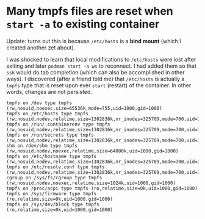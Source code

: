 # Many tmpfs files are reset when `start -a` to existing container

Update: turns out this is because `/etc/hosts` is a **bind mount** (which I created another zet about). 

I was shocked to learn that local modifications to `/etc/hosts` were lost after exiting and later `podman start -a ws` to reconnect. I had added them so that `ssh` would do tab completion (which can also be accomplished in other ways). I discovered (after a friend told me) that `/etc/hosts` is actually a `tmpfs` type that is reset upon ever `start` (restart) of the container. In other words, changes are not persisted.

```
tmpfs on /dev type tmpfs (rw,nosuid,noexec,size=65536k,mode=755,uid=1000,gid=1000)
tmpfs on /etc/hosts type tmpfs (rw,nosuid,nodev,relatime,size=1302836k,nr_inodes=325709,mode=700,uid=1000,gid=1000)
tmpfs on /run/.containerenv type tmpfs (rw,nosuid,nodev,relatime,size=1302836k,nr_inodes=325709,mode=700,uid=1000,gid=1000)
tmpfs on /run/secrets type tmpfs (rw,nosuid,nodev,relatime,size=1302836k,nr_inodes=325709,mode=700,uid=1000,gid=1000)
shm on /dev/shm type tmpfs (rw,nosuid,nodev,noexec,relatime,size=64000k,uid=1000,gid=1000)
tmpfs on /etc/hostname type tmpfs (rw,nosuid,nodev,relatime,size=1302836k,nr_inodes=325709,mode=700,uid=1000,gid=1000)
tmpfs on /etc/resolv.conf type tmpfs (rw,nosuid,nodev,relatime,size=1302836k,nr_inodes=325709,mode=700,uid=1000,gid=1000)
cgroup on /sys/fs/cgroup type tmpfs (rw,nosuid,nodev,noexec,relatime,size=1024k,uid=1000,gid=1000)
tmpfs on /proc/acpi type tmpfs (ro,relatime,size=0k,uid=1000,gid=1000)
tmpfs on /sys/firmware type tmpfs (ro,relatime,size=0k,uid=1000,gid=1000)
tmpfs on /sys/dev/block type tmpfs (ro,relatime,size=0k,uid=1000,gid=1000)
```
